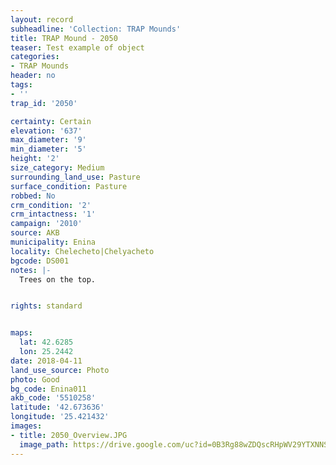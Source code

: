 ```yaml
---
layout: record
subheadline: 'Collection: TRAP Mounds'
title: TRAP Mound - 2050
teaser: Test example of object
categories:
- TRAP Mounds
header: no
tags:
- ''
trap_id: '2050'

certainty: Certain
elevation: '637'
max_diameter: '9'
min_diameter: '5'
height: '2'
size_category: Medium
surrounding_land_use: Pasture
surface_condition: Pasture
robbed: No
crm_condition: '2'
crm_intactness: '1'
campaign: '2010'
source: AKB
municipality: Enina
locality: Chelecheto|Chelyacheto
bgcode: DS001
notes: |-
  Trees on the top.


rights: standard


maps:
  lat: 42.6285
  lon: 25.2442
date: 2018-04-11
land_use_source: Photo
photo: Good
bg_code: Enina011
akb_code: '5510258'
latitude: '42.673636'
longitude: '25.421432'
images:
- title: 2050_Overview.JPG
  image_path: https://drive.google.com/uc?id=0B3Rg88wZDQscRHpWV29YTXNNSWM
---
```

